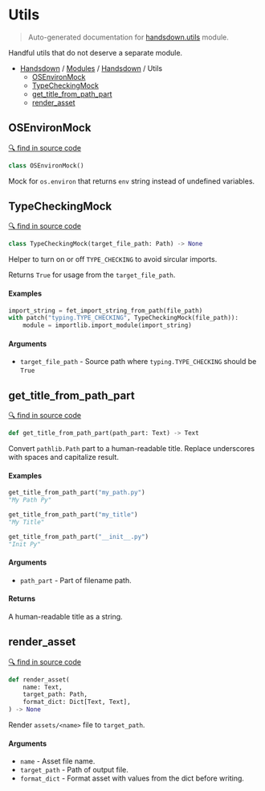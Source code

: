 # Utils

> Auto-generated documentation for [handsdown.utils](https://github.com/vemel/handsdown/blob/master/handsdown/utils.py) module.

Handful utils that do not deserve a separate module.

- [Handsdown](../README.md#-handsdown---python-documentation-generator) / [Modules](../MODULES.md#modules) / [Handsdown](index.md#handsdown) / Utils
  - [OSEnvironMock](#osenvironmock)
  - [TypeCheckingMock](#typecheckingmock)
  - [get_title_from_path_part](#get_title_from_path_part)
  - [render_asset](#render_asset)

## OSEnvironMock

[🔍 find in source code](https://github.com/vemel/handsdown/blob/master/handsdown/utils.py#L14)

```python
class OSEnvironMock()
```

Mock for `os.environ` that returns `env` string instead of undefined variables.

## TypeCheckingMock

[🔍 find in source code](https://github.com/vemel/handsdown/blob/master/handsdown/utils.py#L30)

```python
class TypeCheckingMock(target_file_path: Path) -> None
```

Helper to turn on or off `TYPE_CHECKING` to avoid sircular imports.

Returns `True` for usage from the `target_file_path`.

#### Examples

```python
import_string = fet_import_string_from_path(file_path)
with patch("typing.TYPE_CHECKING", TypeCheckingMock(file_path)):
    module = importlib.import_module(import_string)
```

#### Arguments

- `target_file_path` - Source path where `typing.TYPE_CHECKING` should be `True`

## get_title_from_path_part

[🔍 find in source code](https://github.com/vemel/handsdown/blob/master/handsdown/utils.py#L68)

```python
def get_title_from_path_part(path_part: Text) -> Text
```

Convert `pathlib.Path` part to a human-readable title.
Replace underscores with spaces and capitalize result.

#### Examples

```python
get_title_from_path_part("my_path.py")
"My Path Py"

get_title_from_path_part("my_title")
"My Title"

get_title_from_path_part("__init__.py")
"Init Py"
```

#### Arguments

- `path_part` - Part of filename path.

#### Returns

A human-readable title as a string.

## render_asset

[🔍 find in source code](https://github.com/vemel/handsdown/blob/master/handsdown/utils.py#L96)

```python
def render_asset(
    name: Text,
    target_path: Path,
    format_dict: Dict[Text, Text],
) -> None
```

Render `assets/<name>` file to `target_path`.

#### Arguments

- `name` - Asset file name.
- `target_path` - Path of output file.
- `format_dict` - Format asset with values from the dict before writing.
